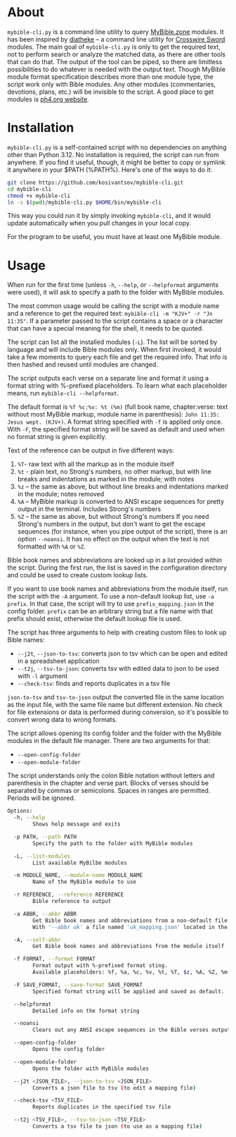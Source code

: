 # About

`mybible-cli.py` is a command line utility to query [MyBible.zone](https://mybible.zone/en/) modules. It has been inspired by [diatheke](https://wiki.crosswire.org/Frontends:Diatheke) – a command line utility for [Crosswire Sword](http://www.crosswire.org/sword/index.jsp) modules.
The main goal of `mybible-cli.py` is only to get the required text, not to perform search or analyze the matched data, as there are other tools that can do that. The output of the tool can be piped, so there are limitless possibilities to do whatever is needed with the output text.
Though MyBible module format specification describes more than one module type, the script work only with Bible modules. Any other modules (commentaries, devotions, plans, etc.) will be invisible to the script. A good place to get modules is [ph4.org website](https://www.ph4.org/b4_index.php?hd=b).

# Installation

`mybible-cli.py` is a self-contained script with no dependencies on anything other than Python 3.12. No installation is required, the script can run from anywhere. If you find it useful, though, it might be better to copy or symlink it anywhere in your $PATH (%PATH%).
Here's one of the ways to do it:

```  bash
git clone https://github.com/kosivantsov/mybible-cli.git
cd mybible-cli
chmod +x mybible-cli
ln -s $(pwd)/mybible-cli.py $HOME/bin/mybible-cli
```

This way you could run it by simply invoking `mybible-cli`, and it would update automatically when you pull changes in your local copy.

For the program to be useful, you must have at least one MyBible module.

# Usage

When run for the first time (unless `-h`, `--help`, or `--helpformat` arguments were used), it will ask to specify a path to the folder with MyBible modules.

The most common usage would be calling the script with a module name and a reference to get the required text: `mybible-cli -m "KJV+" -r "Jn 11:35"`. If a parameter passed to the script contains a space or a character that can have a special meaning for the shell, it needs to be quoted.

The script can list all the installed modules (`-L`). The list will be sorted by language and will include Bible modules only. When first invoked, it would take a few moments to query each file and get the required info. That info is then hashed and reused until modules are changed.

The script outputs each verse on a separate line and format it using a format string with %-prefixed placeholders.
To learn what each placeholder means, run `mybible-cli --helpformat`.

The default format is `%f %c:%v: %t (%m)` (full book name, chapter:verse\: text without most MyBible markup, module name in parenthesis): `John 11:35: Jesus wept. (KJV+)`.
A format string specified with `-f` is applied only once. With `-F`, the specified format string will be saved as default and used when no format string is given explicitly.

Text of the reference can be output in five different ways:
1. `%T`- raw text with all the markup as in the module itself
1. `%t` - plain text, no Strong's numbers, no other markup, but with line breaks and indentations as marked in the module; with notes
1. `%z` – the same as above, but without line breaks and indentations marked in the module; notes removed
1. `%A` – MyBible markup is converted to ANSI escape sequences for pretty output in the terminal. Includes Strong's numbers
1. `%Z` – the same as above, but without Strong's numbers
If you need Strong's numbers in the output, but don't want to get the escape sequences (for instance, when you pipe output of the script), there is an option `--noansi`. It has no effect on the output when the text is not formatted with `%A` or `%Z`.

Bible book names and abbreviations are looked up in a list provided within the script. During the first run, the list is saved in the configuration directory and could be used to create custom lookup lists.

If you want to use book names and abbreviations from the module itself, run the script with the `-A` argument. To use a non-default lookup list, use `-a prefix`. In that case, the script will try to use `prefix_mapping.json` in the config folder.
`prefix` can be an arbitrary string but a file name with that prefix should exist, otherwise the default lookup file is used.

The script has three arguments to help with creating custom files to look up Bible names:
* `--j2t`, `--json-to-tsv`: converts json to tsv which can be open and edited in a spreadsheet application
* `--t2j`, `--tsv-to-json`: converts tsv with edited data to json to be used with `-l` argument
* `--check-tsv`: finds and reports duplicates in a tsv file

`json-to-tsv` and `tsv-to-json` output the converted file in the same location as the input file, with the same file name but different extension. No check for file extensions or data is performed during conversion, so it's possible to convert wrong data to wrong formats.

The script allows opening its config folder and the folder with the MyBible modules in the default file manager. There are two arguments for that:
* `--open-config-folder`
* `--open-module-folder`


The script understands only the colon Bible notation without letters and parenthesis in the chapter and verse part. Blocks of verses should be separated by commas or semicolons. Spaces in ranges are permitted. Periods will be ignored.


``` bash
Options:
  -h, --help
        Shows help message and exits

  -p PATH, --path PATH
        Specify the path to the folder with MyBible modules

  -L, --list-modules
        List available MyBilbe modules

  -m MODULE_NAME, --module-name MODULE_NAME
        Name of the MyBible module to use

  -r REFERENCE, --reference REFERENCE
        Bible reference to output

  -a ABBR, --abbr ABBR
        Get Bible book names and abbreviations from a non-default file.
        With '--abbr uk' a file named 'uk_mapping.json' located in the configuration folder will be used

  -A, --self-abbr
        Get Bible book names and abbreviations from the module itself

  -f FORMAT, --format FORMAT
        Format output with %-prefixed format sting.
        Available placeholders: %f, %a, %c, %v, %t, %T, $z, %A, %Z, %m

  -F SAVE_FORMAT, --save-format SAVE_FORMAT
        Specified format string will be applied and saved as default.

  --helpformat
        Detailed info on the format string

  --noansi
        Clears out any ANSI escape sequences in the Bible verses output (if %A or %Z were used in the format string)

  --open-config-folder
        Opens the config folder

  --open-module-folder
        Opens the folder with MyBible modules

  --j2t <JSON_FILE>, --json-to-tsv <JSON_FILE>
        Converts a json file to tsv (to edit a mapping file)

  --check-tsv <TSV_FILE>
        Reports duplicates in the specified tsv file

  --t2j <TSV_FILE>, --tsv-to-json <TSV_FILE>
        Converts a tsv file to json (to use as a mapping file)
```

